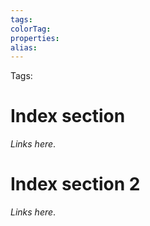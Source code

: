 ```yaml
---
tags:
colorTag:
properties:
alias:
---
```


Tags: 

# Index section

*Links here*.

# Index section 2

*Links here*.
